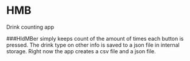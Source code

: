 # HMB
Drink counting app

###HldMBer
simply keeps count of the amount of times each button is pressed. 
The drink type on other info is saved to a json file in internal storage. 
Right now the app creates a csv file and a json file.
